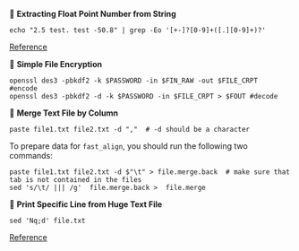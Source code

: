 &#x1F3B9;	**Extracting Float Point Number from String**

```shell
echo "2.5 test. test -50.8" | grep -Eo '[+-]?[0-9]+([.][0-9]+)?'
```
[Reference](https://unix.stackexchange.com/a/290978/301510)


&#x1F3B9; **Simple File Encryption**

```shell
openssl des3 -pbkdf2 -k $PASSWORD -in $FIN_RAW -out $FILE_CRPT  #encode
openssl des3 -pbkdf2 -d -k $PASSWORD -in $FILE_CRPT > $FOUT #decode
```
&#x1F3B9; **Merge Text File by Column**

```shell
paste file1.txt file2.txt -d ","  # -d should be a character
```

To prepare data for `fast_align`, you should run the following two commands:

```shell
paste file1.txt file2.txt -d $"\t" > file.merge.back  # make sure that tab is not contained in the files
sed 's/\t/ ||| /g'  file.merge.back >  file.merge
```
&#x1F3B9; **Print Specific Line from Huge Text File**

```shell
sed 'Nq;d' file.txt
```

[Reference](https://stackoverflow.com/a/14709477/5793660)
